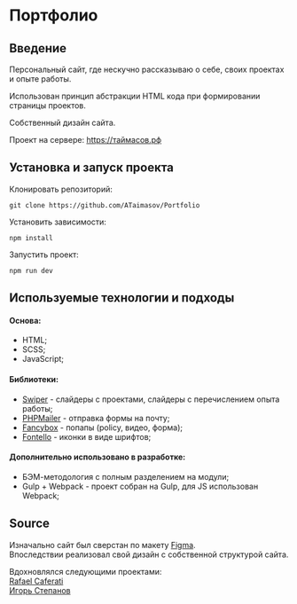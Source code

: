 # Портфолио

## Введение

Персональный сайт, где нескучно рассказываю о себе, своих проектах и опыте работы.

Использован принцип абстракции HTML кода при формировании страницы проектов.

Собственный дизайн сайта.


Проект на сервере: https://таймасов.рф

## Установка и запуск проекта

Клонировать репозиторий:

    git clone https://github.com/ATaimasov/Portfolio

Установить зависимости:

    npm install

Запустить проект:

    npm run dev


## Используемые технологии и подходы

#### Основа:
- HTML;
- SCSS;
- JavaScript;

#### Библиотеки:
- <a href="https://swiperjs.com/" target="_blank">Swiper</a> - слайдеры с проектами, слайдеры с перечислением опыта работы;
- <a href="https://github.com/PHPMailer/PHPMailer" target="_blank">PHPMailer</a> - отправка формы на почту;
- <a href="https://fancyapps.com/" target="_blank">Fancybox</a> - попапы (policy, видео, форма);
- <a href="https://fancyapps.com/" target="_blank">Fontello</a> - иконки в виде шрифтов;

#### Дополнительно использовано в разработке:
- БЭМ-методология с полным разделением на модули;
- Gulp + Webpack - проект собран на Gulp, для JS использован Webpack;


## Source

Изначально сайт был сверстан по макету <a href="https://www.figma.com/design/h96DNWwE0gxClkL6zAG7i9/Lightfolio-(Copy)?node-id=0-1&t=IbO4vzWDV3x5wpkv-1" target="_blank">Figma</a>. 
<br>Впоследствии реализовал свой дизайн с собственной структурой сайта.


Вдохновлялся следующими проектами:<br><a href="https://caferati.me/" target="_blank">Rafael Caferati</a><br><a href="https://ia-stepanov.ru/" target="_blank" class="section__link link--active">Игорь Степанов</a>


